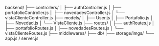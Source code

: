 backend/
├── controllers/
│   ├── authController.js
│   ├── portafolioController.js
│   ├── novedadesController.js
│   └── vistaClienteController.js
├── models/
│   ├── User.js
│   ├── Portafolio.js
│   ├── Novedad.js
│   └── VistaCliente.js
├── routes/
│   ├── authRoutes.js
│   ├── portafolioRoutes.js
│   ├── novedadesRoutes.js
│   └── vistaClienteRoutes.js
├── middlewares/
├── db/
├── storage/imgs/
└── app.js / server.js
